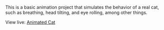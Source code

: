 This is a basic animation project that simulates the behavior of a real cat, such as breathing, head tilting, and eye rolling, among other things.

View live: [Animated Cat]

[Animated Cat]: https://nwoye-ezekiel.github.io/animation-cat/
